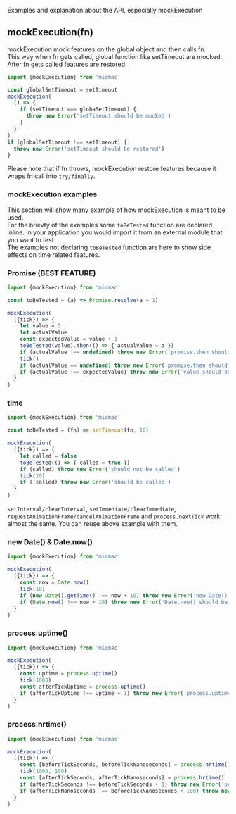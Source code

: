 Examples and explanation about the API, especially mockExecution

## mockExecution(fn)

mockExecution mock features on the global object and then calls fn.  
This way when fn gets called, global function like setTimeout are mocked.  
After fn gets called features are restored.

```javascript
import {mockExecution} from 'micmac'

const globalSetTimeout = setTimeout
mockExecution(
  () => {
    if (setTimeout === globaSetTimeout) {
      throw new Error('setTimeout should be mocked')
    }
  }
)
if (globalSetTimeout !== setTimeout) {
  throw new Error('setTimeout should be restored')
}
```

Please note that if fn throws, mockExecution restore features because it wraps fn call into `try/finally`.

### mockExecution examples

This section will show many example of how mockExecution is meant to be used.  
For the brievty of the examples some `toBeTested` function are declared inline. 
In your application you would import it from an external module that you want to test.  
The examples not declaring `toBeTested` function are here to show side effects on time related features.

### Promise (BEST FEATURE)

```javascript
import {mockExecution} from 'micmac'

const toBeTested = (a) => Promise.resolve(a + 1)

mockExecution(
  ({tick}) => {
    let value = 5
    let actualValue
    const expectedValue = value + 1
    toBeTested(value).then(() => { actualValue = a })
    if (actualValue !== undefined) throw new Error('promise.then should not be called synchronously')
    tick()
    if (actualValue == undefined) throw new Error('promise.then should be mocked')
    if (actualValue !== expectedValue) throw new Error(`value should be ${expectedValue}`)
  }
)
```

### time

```javascript
import {mockExecution} from 'micmac'

const toBeTested = (fn) => setTimeout(fn, 10)

mockExecution(
  ({tick}) => {
    let called = false
    toBeTested(() => { called = true })
    if (called) throw new Error('should not be called')
    tick(10)
    if (!called) throw new Error('should be called')
  }
)
```

`setInterval/clearInterval`, `setImmediate/clearImmediate`, `requestAnimationFrame/cancelAnimationFrame` and `process.nextTick` work almost the same.
You can reuse above example with them.

### new Date() & Date.now()

```javascript
import {mockExecution} from 'micmac'

mockExecution(
  ({tick}) => {
    const now = Date.now()
    tick(10)    
    if (new Date().getTime() !== now + 10) throw new Error('new Date() should be mocked')
    if (Date.now() !== now + 10) throw new Error('Date.now() should be mocked')
  }
)
```

### process.uptime()

```javascript
import {mockExecution} from 'micmac'

mockExecution(
  ({tick}) => {
    const uptime = process.uptime()
    tick(1000)
    const afterTickUptime = process.uptime()
    if (afterTickUptime !== uptime + 1) throw new Error('process.uptime() should be mocked')
  }
)
```

### process.hrtime()

```javascript
import {mockExecution} from 'micmac'

mockExecution(
  ({tick}) => {
    const [beforeTickSeconds, beforeTickNanoseconds] = process.hrtime()
    tick(1000, 100) 
    const [afterTickSeconds, afterTickNanoseconds] = process.hrtime()
    if (afterTickSeconds !== beforeTickSeconds + 1) throw new Error('process.hrtime()[0] should be mocked')
    if (afterTickNanoseconds !== beforeTickNanoseconds + 100) throw new Error('process.hrtime()[1] should be mocked')
  }
)
```

